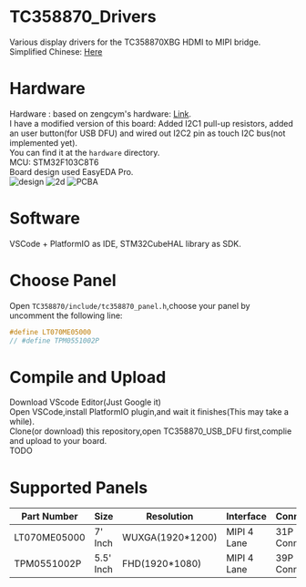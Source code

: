 # TC358870_Drivers
Various display drivers for the TC358870XBG HDMI to MIPI bridge.  
Simplified Chinese: [Here](https://github.com/CNflysky/TC358870_Drivers/blob/main/README_zh.md)

# Hardware
Hardware : based on zengcym's hardware: [Link](https://github.com/zengcym/HDMI-To-MIPI).  
I have a modified version of this board: Added I2C1 pull-up resistors, added an user button(for USB DFU) and wired out I2C2 pin as touch I2C bus(not implemented yet).  
You can find it at the `hardware` directory.  
MCU: STM32F103C8T6  
Board design used EasyEDA Pro.  
![design](https://github.com/CNflysky/TC358870_Drivers/raw/main/images/board.png)
![2d](https://github.com/CNflysky/TC358870_Drivers/raw/main/images/2d.png)
![PCBA](https://github.com/CNflysky/TC358870_Drivers/raw/main/images/PCBA.jpg)

# Software
VSCode + PlatformIO as IDE, STM32CubeHAL library as SDK.  

# Choose Panel
Open `TC358870/include/tc358870_panel.h`,choose your panel by uncomment the following line:  
```c
#define LT070ME05000
// #define TPM0551002P
```  
# Compile and Upload
Download VScode Editor(Just Google it)  
Open VSCode,install PlatformIO plugin,and wait it finishes(This may take a while).  
Clone(or download) this repository,open TC358870_USB_DFU first,complie and upload to your board.  
TODO  

# Supported Panels
| Part Number | Size | Resolution | Interface | Connector | Note |
| ---- | ---- | --- | --- | --- | --- |
|LT070ME05000| 7' Inch| WUXGA(1920*1200)| MIPI 4 Lane | 31P Connector ||
|TPM0551002P | 5.5' Inch | FHD(1920*1080) | MIPI 4 Lane | 39P Connector | TP:Synaptics S3351 |

